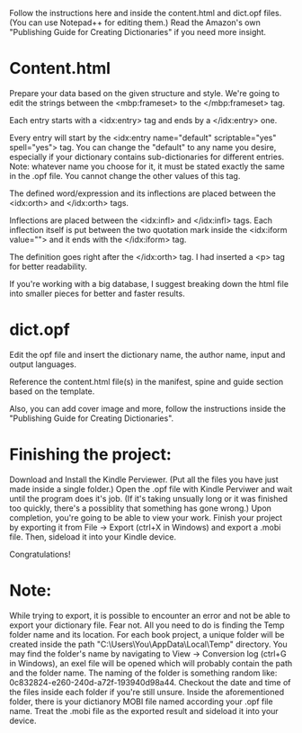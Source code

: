 Follow the instructions here and inside the content.html and dict.opf files. (You can use Notepad++ for editing them.)
Read the Amazon's own "Publishing Guide for Creating Dictionaries" if you need more insight.

# Content.html
Prepare your data based on the given structure and style. We're going to edit the strings between the <‌mbp:frameset‌> to the </mbp:frameset> tag.

Each entry starts with a <‌idx:entry‌> tag and ends by a </idx:entry> one.

Every entry will start by the <‌idx:entry name="default" scriptable="yes" spell="yes"‌> tag. You can change the "default" to any name you desire, especially if your dictionary contains sub-dictionaries for different entries.
Note: whatever name you choose for it, it must be stated exactly the same in the .opf file. You cannot change the other values of this tag.

The defined word/expression and its inflections are placed between the <‌idx:orth‌> and </idx:orth> tags.

Inflections are placed between the <‌idx:infl‌> and </idx:infl> tags. Each inflection itself is put between the two quotation mark inside the <idx:iform value=""‌> and it ends with the </idx:iform> tag.

The definition goes right after the </idx:orth> tag. I had inserted a <‌p‌> tag for better readability.

If you're working with a big database, I suggest breaking down the html file into smaller pieces for better and faster results.

# dict.opf
Edit the opf file and insert the dictionary name, the author name, input and output languages.

Reference the content.html file(s) in the manifest, spine and guide section based on the template.

Also, you can add cover image and more, follow the instructions inside the "Publishing Guide for Creating Dictionaries".

# Finishing the project:

Download and Install the Kindle Perviewer. (Put all the files you have just made inside a single folder.)
Open the .opf file with Kindle Perviwer and wait until the program does it's job.
(If it's taking unsually long or it was finished too quickly, there's a possiblity that something has gone wrong.)
Upon completion, you're going to be able to view your work. Finish your project by exporting it from File -> Export (ctrl+X in Windows) and export a .mobi file. Then, sideload it into your Kindle device.

Congratulations!

# Note:
While trying to export, it is possible to encounter an error and not be able to export your dictionary file.
Fear not. All you need to do is finding the Temp folder name and its location. For each book project, a unique folder will be created inside the path "C:\Users\You\AppData\Local\Temp\" directory.
You may find the folder's name by navigating to View -> Conversion log (ctrl+G in Windows), an exel file will be opened which will probably contain the path and the folder name.
The naming of the folder is something random like: 0c832824-e260-240d-a72f-193940d98a44. Checkout the date and time of the files inside each folder if you're still unsure.
Inside the aforementioned folder, there is your dictianory MOBI file named according your .opf file name. Treat the .mobi file as the exported result and sideload it into your device.
